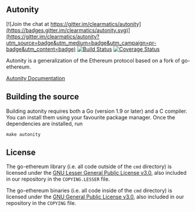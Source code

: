 ## Autonity

[![Join the chat at https://gitter.im/clearmatics/autonity](https://badges.gitter.im/clearmatics/autonity.svg)](https://gitter.im/clearmatics/autonity?utm_source=badge&utm_medium=badge&utm_campaign=pr-badge&utm_content=badge)
[![Build Status](https://travis-ci.org/clearmatics/autonity.svg?branch=master)](https://travis-ci.org/clearmatics/autonity)
[![Coverage Status](https://coveralls.io/repos/github/clearmatics/autonity/badge.svg?branch=tendermint)](https://coveralls.io/github/clearmatics/autonity?branch=tendermint)

Autonity is a generalization of the Ethereum protocol based on a fork of go-ethereum.

[Autonity Documentation](https://docs.autonity.io)

## Building the source

Building autonity requires both a Go (version 1.9 or later) and a C compiler.
You can install them using your favourite package manager.
Once the dependencies are installed, run

    make autonity

## License

The go-ethereum library (i.e. all code outside of the `cmd` directory) is licensed under the
[GNU Lesser General Public License v3.0](https://www.gnu.org/licenses/lgpl-3.0.en.html),
also included in our repository in the `COPYING.LESSER` file.

The go-ethereum binaries (i.e. all code inside of the `cmd` directory) is licensed under the
[GNU General Public License v3.0](https://www.gnu.org/licenses/gpl-3.0.en.html), also
included in our repository in the `COPYING` file.
